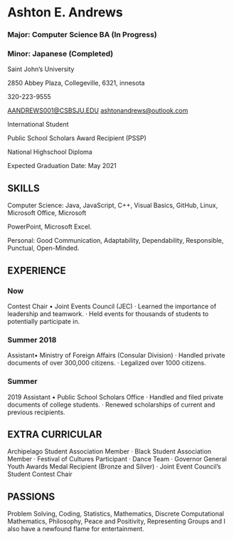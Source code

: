 # Ashton E. Andrews
### Major: Computer Science BA (In Progress)

### Minor: Japanese (Completed)

Saint John’s University

2850 Abbey Plaza, Collegeville, 6321, innesota

320-223-9555 

AANDREWS001@CSBSJU.EDU ashtonandrews@outlook.com

International Student

Public School Scholars Award Recipient (PSSP)

National Highschool Diploma

Expected Graduation Date: May 2021

## SKILLS

Computer Science: Java, JavaScript, C++, Visual Basics, GitHub, Linux, Microsoft Office, Microsoft

PowerPoint, Microsoft Excel.

Personal: Good Communication, Adaptability, Dependability, Responsible, Punctual, Open-Minded.

## EXPERIENCE
### Now
Contest Chair • Joint Events Council (JEC) · Learned the importance of leadership and teamwork. · Held events for thousands of students to potentially participate in. 

### Summer 2018 
Assistant• Ministry of Foreign Affairs (Consular Division) · Handled private documents of over 300,000 citizens. · Legalized over 1000 citizens.

### Summer 
2019 Assistant • Public School Scholars Office · Handled and filed private documents of college students. · Renewed scholarships of current and previous recipients.

## EXTRA CURRICULAR

Archipelago Student Association Member · Black Student Association Member · Festival of Cultures Participant · Dance Team · Governor General Youth Awards Medal Recipient (Bronze and Silver) · Joint Event Council’s Student Contest Chair

## PASSIONS

Problem Solving, Coding, Statistics, Mathematics, Discrete Computational Mathematics, Philosophy, Peace and Positivity, Representing Groups and I also have a newfound flame for entertainment.
<!--
**AANDREWS001/AANDREWS001** is a ✨ _special_ ✨ repository because its `README.md` (this file) appears on your GitHub profile.

Here are some ideas to get you started:

- 🔭 I’m currently working on ...
- 🌱 I’m currently learning ...
- 👯 I’m looking to collaborate on ...
- 🤔 I’m looking for help with ...
- 💬 Ask me about ...
- 📫 How to reach me: ...
- 😄 Pronouns: ...
- ⚡ Fun fact: ...
-->
